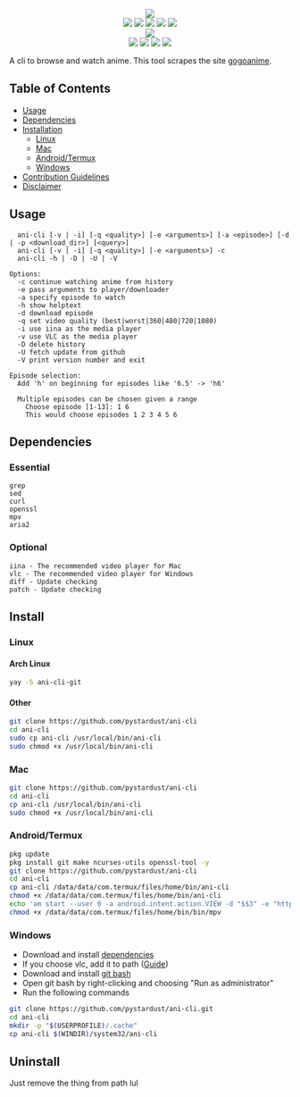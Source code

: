 <p align=center>
<img src="https://capsule-render.vercel.app/api?type=soft&fontColor=e5ab3e&text=pystardust/ani-cli&height=150&fontSize=60&desc=good%20riddance%20Makefile&descAlignY=75&descAlign=60&color=00000000&animation=twinkling">
<br>
<a href="http://makeapullrequest.com"><img src="https://img.shields.io/badge/PRs-welcome-brightgreen.svg"></a>
<img src="https://img.shields.io/badge/os-linux-brightgreen">
<img src="https://img.shields.io/badge/os-mac-brightgreen"></a>
<img src="https://img.shields.io/badge/os-windows-brightgreen"></a>
<img src="https://img.shields.io/badge/os-android-brightgreen"></a>
<br>
<a href="https://discord.gg/aqu7GpqVmR"><img src="https://invidget.switchblade.xyz/aqu7GpqVmR"></a>
<br>
<a href="https://github.com/ura43"><img src="https://img.shields.io/badge/lead-ura43-lightblue"></a>
<a href="https://github.com/CoolnsX"><img src="https://img.shields.io/badge/maintainer-CoolnsX-blue"></a>
<a href="https://github.com/RaynardGerraldo"><img src="https://img.shields.io/badge/maintainer-RayGL-blue"></a>
<a href="https://github.com/Derisis13"><img src="https://img.shields.io/badge/maintainer-Derisis13-blue"></a>
</p>

A cli to browse and watch anime. This tool scrapes the site [gogoanime](https://gogoanime.pe).

## Table of Contents
- [Usage](#Usage)
- [Dependencies](#Dependencies)
- [Installation](#Installation)
  - [Linux](#Linux)
  - [Mac](#Mac)
  - [Android/Termux](#Android/Termux)
  - [Windows](#Windows)
- [Contribution Guidelines](./CONTRIBUTING.md)
- [Disclaimer](./disclaimer.md)

## Usage

  ```text
    ani-cli [-v | -i] [-q <quality>] [-e <arguments>] [-a <episode>] [-d | -p <download_dir>] [<query>]
    ani-cli [-v | -i] [-q <quality>] [-e <arguments>] -c
    ani-cli -h | -D | -U | -V

  Options:
    -c continue watching anime from history
    -e pass arguments to player/downloader
    -a specify episode to watch
    -h show helptext
    -d download episode
    -q set video quality (best|worst|360|480|720|1080)
    -i use iina as the media player
    -v use VLC as the media player
    -D delete history
    -U fetch update from github
    -V print version number and exit

  Episode selection:
    Add 'h' on beginning for episodes like '6.5' -> 'h6'

    Multiple episodes can be chosen given a range
      Choose episode [1-13]: 1 6
      This would choose episodes 1 2 3 4 5 6
  ```

## Dependencies

### Essential

```text
grep
sed
curl
openssl
mpv
aria2
```

### Optional

```text
iina - The recommended video player for Mac
vlc - The recommended video player for Windows
diff - Update checking
patch - Update checking
```

## Install

### Linux

#### Arch Linux

```sh
yay -S ani-cli-git
```

#### Other

```sh
git clone https://github.com/pystardust/ani-cli
cd ani-cli
sudo cp ani-cli /usr/local/bin/ani-cli
sudo chmod +x /usr/local/bin/ani-cli
```

### Mac

```sh
git clone https://github.com/pystardust/ani-cli
cd ani-cli
cp ani-cli /usr/local/bin/ani-cli
sudo chmod +x /usr/local/bin/ani-cli
```

### Android/Termux

```sh
pkg update
pkg install git make ncurses-utils openssl-tool -y
git clone https://github.com/pystardust/ani-cli
cd ani-cli
cp ani-cli /data/data/com.termux/files/home/bin/ani-cli
chmod +x /data/data/com.termux/files/home/bin/ani-cli
echo 'am start --user 0 -a android.intent.action.VIEW -d "$$3" -e "http-header-fields" "$$2" -n is.xyz.mpv/.MPVActivity' > /data/data/com.termux/files/home/bin/bin/mpv
chmod +x /data/data/com.termux/files/home/bin/bin/mpv
```

### Windows

* Download and install [dependencies](#Dependencies)
* If you choose vlc, add it to path ([Guide](https://www.vlchelp.com/add-vlc-command-prompt-windows))
* Download and install [git bash](https://git-scm.com/downloads)
* Open git bash by right-clicking and choosing "Run as administrator"
* Run the following commands

```sh
git clone https://github.com/pystardust/ani-cli.git
cd ani-cli
mkdir -p "$(USERPROFILE)/.cache"
cp ani-cli $(WINDIR)/system32/ani-cli
```

## Uninstall
Just remove the thing from path lul
